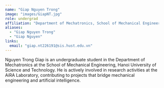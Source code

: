 ```yaml
---
name: "Giap Nguyen Trong"
image: "images/GiapNT.jpg"
role: undergrad
affiliation: "Department of Mechatronics, School of Mechanical Engineering, Hanoi University of Science and Technology"
aliases:
  - "Giap Nguyen Trong"
  - "Giap Nguyen"
links:
  email: "giap.nt226191@sis.hust.edu.vn"
---
```


Nguyen Trong Giap is an undergraduate student in the Department of Mechatronics at the School of Mechanical Engineering, Hanoi University of Science and Technology. He is actively involved in research activities at the AiRA Laboratory, contributing to projects that bridge mechanical engineering and artificial intelligence.
